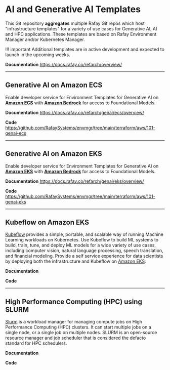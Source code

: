 # AI and Generative AI Templates 
This Git repository **aggregates** multiple Rafay Git repos which host "infrastructure templates" for a variety of use cases for Generative AI, AI and HPC applications. These templates are based on Rafay Environment Manager and/or Kubernetes Manager. 

!!! important
    Additional templates are in active development and expected to launch in the upcoming weeks. 

**Documentation**
https://docs.rafay.co/refarch/overview/

---

## Generative AI on Amazon ECS
Enable developer service for Environment Templates for Generative AI on **[Amazon ECS](https://aws.amazon.com/ecs/)** with **[Amazon Bedrock](https://aws.amazon.com/bedrock/)** for access to Foundational Models. 

**Documentation**
https://docs.rafay.co/refarch/genai/ecs/overview/

**Code**
https://github.com/RafaySystems/envmgr/tree/main/terraform/aws/101-genai-ecs

---

## Generative AI on Amazon EKS 
Enable developer service for Environment Templates for Generative AI on **[Amazon EKS](https://aws.amazon.com/eks/)** with **[Amazon Bedrock](https://aws.amazon.com/bedrock/)** for access to Foundational Models. 

**Documentation**
https://docs.rafay.co/refarch/genai/eks/overview/

**Code**
https://github.com/RafaySystems/envmgr/tree/main/terraform/aws/101-genai-eks

--- 

## Kubeflow on Amazon EKS
[Kubeflow](https://www.kubeflow.org/) provides a simple, portable, and scalable way of running Machine Learning workloads on Kubernetes. Use Kubeflow to build ML systems to build, train, tune, and deploy ML models for a wide variety of use cases, including computer vision, natural language processing, speech translation, and financial modeling. Provide a self service experience for data scientists by deploying both the infrastructure and Kubeflow on [Amazon EKS](https://aws.amazon.com/eks/). 

**Documentation** 

**Code** 

--- 

## High Performance Computing (HPC) using SLURM 
[Slurm](https://slurm.schedmd.com/overview.html) is a workload manager for managing compute jobs on High Performance Computing (HPC) clusters. It can start multiple jobs on a single node, or a single job on multiple nodes. SLURM is an open-source resource manager and job scheduler that is considered the defacto standard for HPC schedulers. 

**Documentation** 

**Code** 
